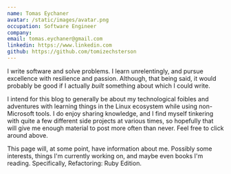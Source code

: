 ```yaml
---
name: Tomas Eychaner
avatar: /static/images/avatar.png
occupation: Software Engineer
company:
email: tomas.eychaner@gmail.com
linkedin: https://www.linkedin.com
github: https://github.com/tomizechsterson
---
```


I write software and solve problems. I learn unrelentingly, and pursue excellence with resilience and passion. Although,
that being said, it would probably be good if I actually _built_ something about which I could write.

I intend for this blog to generally be about my technological foibles and adventures with learning things in the
Linux ecosystem while using non-Microsoft tools. I do enjoy sharing knowledge, and I find myself tinkering with
quite a few different side projects at various times, so hopefully that will give me enough material to post more
often than never. Feel free to click around above.

This page will, at some point, have information about me. Possibly some interests, things I'm currently working on,
and maybe even books I'm reading. Specifically, Refactoring: Ruby Edition.
